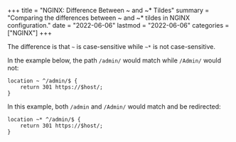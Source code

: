 +++
title = "NGINX: Difference Between ~ and ~* Tildes"
summary = "Comparing the differences between ~ and ~* tildes in NGINX configuration."
date = "2022-06-06"
lastmod = "2022-06-06"
categories = ["NGINX"]
+++

The difference is that `~` is case-sensitive while `~*` is not case-sensitive.

In the example below, the path `/admin/` would match while `/Admin/` would not:

```nginx
location ~ ^/admin/$ {
    return 301 https://$host/;
}
```

In this example, both `/admin` and `/Admin/` would match and be redirected:

```nginx
location ~* ^/admin/$ {
    return 301 https://$host/;
}
```
